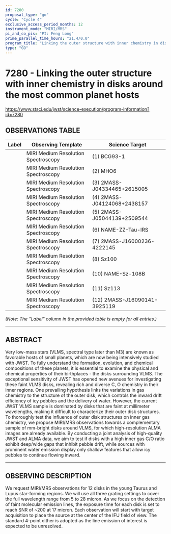 ```yaml
---
id: 7280
proposal_type: "go"
cycle: "Cycle 4"
exclusive_access_period_months: 12
instrument_mode: "MIRI/MRS"
pi_and_co_pis: "PI: Feng Long"
prime_parallel_time_hours: "21.4/0.0"
program_title: "Linking the outer structure with inner chemistry in disks around the most common planet hosts"
type: "GO"
---
```

# 7280 - Linking the outer structure with inner chemistry in disks around the most common planet hosts
https://www.stsci.edu/jwst/science-execution/program-information?id=7280
## OBSERVATIONS TABLE
| Label | Observing Template              | Science Target             |
| ----- | ------------------------------- | -------------------------- |
|       | MIRI Medium Resolution Spectroscopy | (1) BCG93-1                |
|       | MIRI Medium Resolution Spectroscopy | (2) MHO6                   |
|       | MIRI Medium Resolution Spectroscopy | (3) 2MASS-J04334465+2615005 |
|       | MIRI Medium Resolution Spectroscopy | (4) 2MASS-J04124068+2438157 |
|       | MIRI Medium Resolution Spectroscopy | (5) 2MASS-J05044139+2509544 |
|       | MIRI Medium Resolution Spectroscopy | (6) NAME-ZZ-Tau-IRS       |
|       | MIRI Medium Resolution Spectroscopy | (7) 2MASS-J16000236-4222145 |
|       | MIRI Medium Resolution Spectroscopy | (8) Sz100                  |
|       | MIRI Medium Resolution Spectroscopy | (10) NAME-Sz-108B          |
|       | MIRI Medium Resolution Spectroscopy | (11) Sz113                 |
|       | MIRI Medium Resolution Spectroscopy | (12) 2MASS-J16090141-3925119 |

*(Note: The "Label" column in the provided table is empty for all entries.)*

---

## ABSTRACT

Very low-mass stars (VLMS, spectral type later than M3) are known as favorable hosts of small planets, which are now being intensively studied with JWST. To fully understand the formation, evolution, and chemical compositions of these planets, it is essential to examine the physical and chemical properties of their birthplaces - the disks surrounding VLMS. The exceptional sensitivity of JWST has opened new avenues for investigating these faint VLMS disks, revealing rich and diverse C, O chemistry in their inner regions. One prevailing hypothesis links the variations in gas chemistry to the structure of the outer disk, which controls the inward drift efficiency of icy pebbles and the delivery of water. However, the current JWST VLMS sample is dominated by disks that are faint at millimeter wavelengths, making it difficult to characterize their outer disk structures. To thoroughly test the influence of outer disk structures on inner gas chemistry, we propose MIRI/MRS observations towards a complementary sample of mm-bright disks around VLMS, for which high-resolution ALMA images are already available. By conducting a joint analysis of high-quality JWST and ALMA data, we aim to test if disks with a high inner gas C/O ratio exhibit deep/wide gaps that inhibit pebble drift, while sources with prominent water emission display only shallow features that allow icy pebbles to continue flowing inward.

---

## OBSERVING DESCRIPTION

We request MIRI/MRS observations for 12 disks in the young Taurus and Lupus star-forming regions. We will use all three grating settings to cover the full wavelength range from 5 to 28 micron. As we focus on the detection of faint molecular emission lines, the exposure time for each disk is set to reach SNR of ~200 at 17 micron. Each observation will start with target acquisition to place the source at the center of the IFU field of view. The standard 4-point dither is adopted as the line emission of interest is expected to be unresolved.